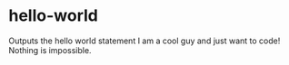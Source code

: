 # hello-world
Outputs the hello world statement
I am a cool guy and just want to code!
Nothing is impossible.
